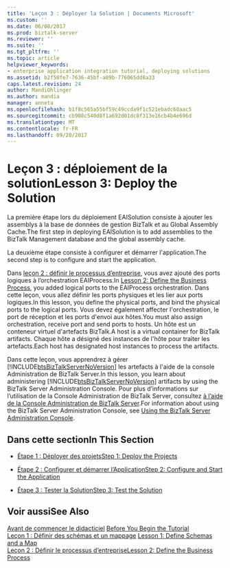 ```yaml
---
title: 'Leçon 3 : Déployer la Solution | Documents Microsoft'
ms.custom: ''
ms.date: 06/08/2017
ms.prod: biztalk-server
ms.reviewer: ''
ms.suite: ''
ms.tgt_pltfrm: ''
ms.topic: article
helpviewer_keywords:
- enterprise application integration tutorial, deploying solutions
ms.assetid: b2f50fe7-7636-45bf-a09b-776065dd8a33
caps.latest.revision: 24
author: MandiOhlinger
ms.author: mandia
manager: anneta
ms.openlocfilehash: b1f8c565a55bf59c49ccda9f1c521ebadc60aac5
ms.sourcegitcommit: cb908c540d8f1a692d01dc8f313e16cb4b4e696d
ms.translationtype: MT
ms.contentlocale: fr-FR
ms.lasthandoff: 09/20/2017
---
```

# <a name="lesson-3-deploy-the-solution"></a><span data-ttu-id="fc117-102">Leçon 3 : déploiement de la solution</span><span class="sxs-lookup"><span data-stu-id="fc117-102">Lesson 3: Deploy the Solution</span></span>
<span data-ttu-id="fc117-103">La première étape lors du déploiement EAISolution consiste à ajouter les assemblys à la base de données de gestion BizTalk et au Global Assembly Cache.</span><span class="sxs-lookup"><span data-stu-id="fc117-103">The first step in deploying EAISolution is to add assemblies to the BizTalk Management database and the global assembly cache.</span></span>  
  
 <span data-ttu-id="fc117-104">La deuxième étape consiste à configurer et démarrer l'application.</span><span class="sxs-lookup"><span data-stu-id="fc117-104">The second step is to configure and start the application.</span></span>  
  
 <span data-ttu-id="fc117-105">Dans [leçon 2 : définir le processus d’entreprise](../core/lesson-2-define-the-business-process.md), vous avez ajouté des ports logiques à l’orchestration EAIProcess.</span><span class="sxs-lookup"><span data-stu-id="fc117-105">In [Lesson 2: Define the Business Process](../core/lesson-2-define-the-business-process.md), you added logical ports to the EAIProcess orchestration.</span></span> <span data-ttu-id="fc117-106">Dans cette leçon, vous allez définir les ports physiques et les lier aux ports logiques.</span><span class="sxs-lookup"><span data-stu-id="fc117-106">In this lesson, you define the physical ports, and bind the physical ports to the logical ports.</span></span> <span data-ttu-id="fc117-107">Vous devez également affecter l'orchestration, le port de réception et les ports d'envoi aux hôtes.</span><span class="sxs-lookup"><span data-stu-id="fc117-107">You must also assign orchestration, receive port and send ports to hosts.</span></span>  <span data-ttu-id="fc117-108">Un hôte est un conteneur virtuel d'artefacts BizTalk.</span><span class="sxs-lookup"><span data-stu-id="fc117-108">A host is a virtual container for BizTalk artifacts.</span></span>  <span data-ttu-id="fc117-109">Chaque hôte a désigné des instances de l'hôte pour traiter les artefacts.</span><span class="sxs-lookup"><span data-stu-id="fc117-109">Each host has designated host instances to process the artifacts.</span></span>  
  
 <span data-ttu-id="fc117-110">Dans cette leçon, vous apprendrez à gérer [!INCLUDE[btsBizTalkServerNoVersion](../includes/btsbiztalkservernoversion-md.md)] les artefacts à l'aide de la console Administration de BizTalk Server.</span><span class="sxs-lookup"><span data-stu-id="fc117-110">In this lesson, you learn about administering [!INCLUDE[btsBizTalkServerNoVersion](../includes/btsbiztalkservernoversion-md.md)] artifacts by using the BizTalk Server Administration Console.</span></span> <span data-ttu-id="fc117-111">Pour plus d’informations sur l’utilisation de la Console Administration de BizTalk Server, consultez [à l’aide de la Console Administration de BizTalk Server](../core/using-the-biztalk-server-administration-console.md).</span><span class="sxs-lookup"><span data-stu-id="fc117-111">For information about using the BizTalk Server Administration Console, see [Using the BizTalk Server Administration Console](../core/using-the-biztalk-server-administration-console.md).</span></span>  
  
## <a name="in-this-section"></a><span data-ttu-id="fc117-112">Dans cette section</span><span class="sxs-lookup"><span data-stu-id="fc117-112">In This Section</span></span>  
  
-   [<span data-ttu-id="fc117-113">Étape 1 : Déployer des projets</span><span class="sxs-lookup"><span data-stu-id="fc117-113">Step 1: Deploy the Projects</span></span>](../core/step-1-deploy-the-projects.md)  
  
-   [<span data-ttu-id="fc117-114">Étape 2 : Configurer et démarrer l’Application</span><span class="sxs-lookup"><span data-stu-id="fc117-114">Step 2: Configure and Start the Application</span></span>](../core/step-2-configure-and-start-the-application1.md)  
  
-   [<span data-ttu-id="fc117-115">Étape 3 : Tester la Solution</span><span class="sxs-lookup"><span data-stu-id="fc117-115">Step 3: Test the Solution</span></span>](../core/step-3-test-the-solution2.md)  
  
## <a name="see-also"></a><span data-ttu-id="fc117-116">Voir aussi</span><span class="sxs-lookup"><span data-stu-id="fc117-116">See Also</span></span>  
 <span data-ttu-id="fc117-117">[Avant de commencer le didacticiel](../core/before-you-begin-the-tutorial.md) </span><span class="sxs-lookup"><span data-stu-id="fc117-117">[Before You Begin the Tutorial](../core/before-you-begin-the-tutorial.md) </span></span>  
 <span data-ttu-id="fc117-118">[Leçon 1 : Définir des schémas et un mappage](../core/lesson-1-define-schemas-and-a-map.md) </span><span class="sxs-lookup"><span data-stu-id="fc117-118">[Lesson 1: Define Schemas and a Map](../core/lesson-1-define-schemas-and-a-map.md) </span></span>  
 [<span data-ttu-id="fc117-119">Leçon 2 : Définir le processus d’entreprise</span><span class="sxs-lookup"><span data-stu-id="fc117-119">Lesson 2: Define the Business Process</span></span>](../core/lesson-2-define-the-business-process.md)
